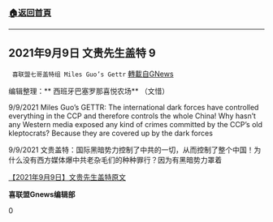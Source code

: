 ###  [:house:返回首頁](https://github.com/ourhimalayas/txt)
---


## 2021年9月9日 文贵先生盖特 9
` 喜联盟七哥盖特组 Miles Guo’s Gettr` [轉載自GNews](https://gnews.org/zh-hans/1524209/)

编辑整理：** 西班牙巴塞罗那喜悦农场** （文惜）

9/9/2021 Miles Guo’s GETTR: The international dark forces have controlled everything in the CCP and therefore controls the whole China! Why hasn’t any Western media exposed any kind of crimes committed by the CCP’s old kleptocrats? Because they are covered up by the dark forces

9/9/2021 文贵盖特：国际黑暗势力控制了中共的一切，从而控制了整个中国！为什么没有西方媒体爆中共老杂毛们的种种罪行？因为有黑暗势力罩着

[【2021年9月9日】文贵先生盖特原文](https://gettr.com/post/pakv0u3cc1)

**喜联盟Gnews编辑部**

0
